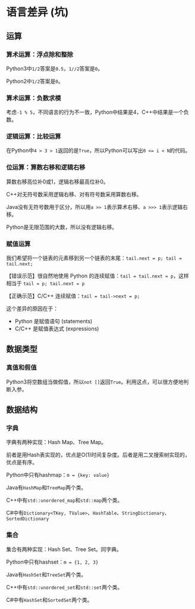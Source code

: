 # 语言差异 (坑)

## 运算

### 算术运算：浮点除和整除

Python3中`1/2`答案是`0.5`，`1//2`答案是`0`。

Python2中`1/2`答案是`0`。

### 算术运算：负数求模

考虑`-1 % 5`，不同语言的行为不一致，Python中结果是4，C++中结果是一个负数。


### 逻辑运算：比较运算

在Python中`4 > 3 > 1`返回的是`True`，所以Python可以写出`0 <= i < N`的代码。

### 位运算：算数右移和逻辑右移
算数右移高位补0或1，逻辑右移最高位补0。

C++对无符号数采用逻辑右移、对有符号数采用算数右移。

Java没有无符号数用于区分，所以用`a >> 1`表示算术右移、`a >>> 1`表示逻辑右移。

Python是无限范围的大数，所以没有逻辑右移。

### 赋值运算
我们希望将一个链表的元素移到另一个链表的末尾：`tail.next = p; tail = tail.next;`

【错误示范】很自然地使用 Python 的连续赋值：`tail = tail.next = p`，这样相当于 `tail = p; tail.next = p`

【正确示范】C/C++ 连续赋值：`tail = tail->next = p;`

这个差异的原因在于：
- Python 是赋值语句 (statements)
- C/C++ 是赋值表达式 (expressions)

## 数据类型

### 真值和假值

Python3将空数组当做假值，所以`not []`返回`True`。利用这点，可以很方便地判断入参。

## 数据结构

### 字典

字典有两种实现：Hash Map、Tree Map。

前者是用Hash表实现的，优点是O(1)时间复杂度。后者是用二叉搜索树实现的，优点是有序。

Python中只有hashmap：`m = {key: value}`

Java有`HashMap`和`TreeMap`两个类。

C++中有`std::unordered_map`和`std::map`两个类。

C#中有`Dictionary<TKey, TValue>`、`HashTable`、`StringDictionary`、`SortedDictionary`

### 集合

集合有两种实现：Hash Set、Tree Set。同字典。

Python中只有hashset：`m = {1, 2, 3}`

Java有`HashSet`和`TreeSet`两个类。

C++中有`std::unordered_set`和`std::set`两个类。

C#中有`HashSet`和`SortedSet`两个类。
